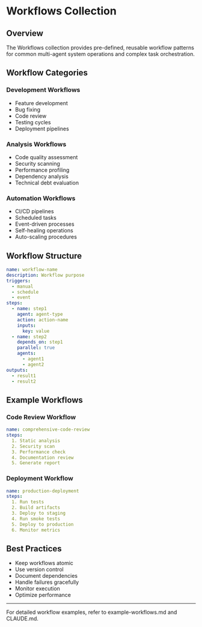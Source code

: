 # Workflows Collection

## Overview

The Workflows collection provides pre-defined, reusable workflow patterns for common multi-agent system operations and complex task orchestration.

## Workflow Categories

### Development Workflows
- Feature development
- Bug fixing
- Code review
- Testing cycles
- Deployment pipelines

### Analysis Workflows
- Code quality assessment
- Security scanning
- Performance profiling
- Dependency analysis
- Technical debt evaluation

### Automation Workflows
- CI/CD pipelines
- Scheduled tasks
- Event-driven processes
- Self-healing operations
- Auto-scaling procedures

## Workflow Structure

```yaml
name: workflow-name
description: Workflow purpose
triggers:
  - manual
  - schedule
  - event
steps:
  - name: step1
    agent: agent-type
    action: action-name
    inputs: 
      key: value
  - name: step2
    depends_on: step1
    parallel: true
    agents:
      - agent1
      - agent2
outputs:
  - result1
  - result2
```

## Example Workflows

### Code Review Workflow
```yaml
name: comprehensive-code-review
steps:
  1. Static analysis
  2. Security scan
  3. Performance check
  4. Documentation review
  5. Generate report
```

### Deployment Workflow
```yaml
name: production-deployment
steps:
  1. Run tests
  2. Build artifacts
  3. Deploy to staging
  4. Run smoke tests
  5. Deploy to production
  6. Monitor metrics
```

## Best Practices

- Keep workflows atomic
- Use version control
- Document dependencies
- Handle failures gracefully
- Monitor execution
- Optimize performance

---

For detailed workflow examples, refer to example-workflows.md and CLAUDE.md.
